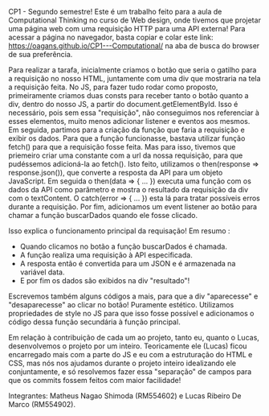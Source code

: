CP1 - Segundo semestre!
Este é um trabalho feito para a aula de Computational Thinking no curso de Web design, onde tivemos que projetar uma página web com uma requisição HTTP para uma API externa!
Para acessar a página no navegador, basta copiar e colar este link: https://oagans.github.io/CP1---Computational/ na aba de busca do browser de sua preferência.

Para realizar a tarafa, inicialmente criamos o botão que seria o gatilho para a requisição no nosso HTML, juntamente com uma div que mostraria na tela a requisição feita. No JS, para fazer tudo rodar como
proposto, primeiramente criamos duas consts para receber tanto o botão quanto a div, dentro do nosso JS, a partir do document.getElementById. Isso é necessário, pois sem essa "requisição", não conseguimos
nos referenciar à esses elementos, muito menos adicionar listener e eventos aos mesmos. Em seguida, partimos para a criação da função que faria a requisição e exibir os dados. Para que a função funcionasse, 
bastava utilizar função fetch() para que a requisição fosse feita. Mas para isso, tivemos que priemeiro criar uma constante com a url da nossa requisição, para que pudéssemos adicioná-la ao fetch(). Isto 
feito, utilizamos o then(response => response.json()), que converte a resposta da API para um objeto JavaScript. Em seguida o then(data => { ... }) executa uma função com os dados da API como parâmetro e mostra
o resultado da requisição da div com o textContent. O catch(error => { ... }) esta lá para tratar possíveis erros durante a requisição. Por fim, adicionamos um event listener ao botão para chamar a função buscarDados 
quando ele fosse clicado.

Isso explica o funcionamento principal da requisação! 
Em resumo :
- Quando clicamos no botão a função buscarDados é chamada.
- A função realiza uma requisição à API especificada.
- A resposta então é convertida para um JSON e é armazenada na variável data.
- E por fim os dados são exibidos na div "resultado"!
  
Escrevemos também alguns códigos a mais, para que a div "aparecesse" e "desaparecesse" ao clicar no botão! Puramente estético. Utilizamos propriedades de style no
JS para que isso fosse possível e adicionamos o código dessa função secundária à função principal.

Em relação à contribuição de cada um ao projeto, tanto eu, quanto o Lucas, desenvolvemos o projeto por um inteiro. Teoricamente ele (Lucas) ficou encarregado mais com a parte do JS e eu com a estruturação do HTML 
e CSS,  mas nós nos ajudamos durante o projeto inteiro idealizando ele conjuntamente, e só resolvemos fazer essa "separação" de campos para que os commits fossem feitos com maior facilidade! 

Integrantes: Matheus Nagao Shimoda (RM554602) e Lucas Ribeiro De Marco (RM554902).
